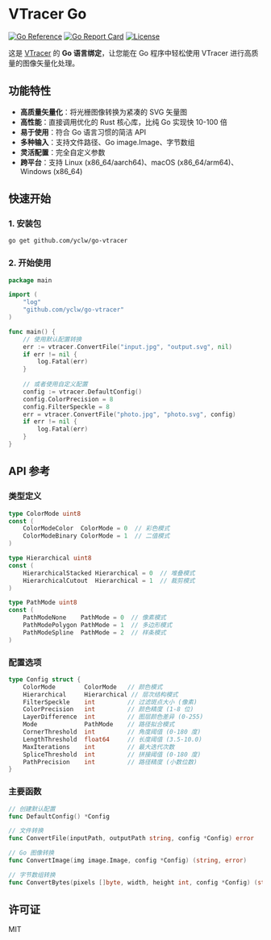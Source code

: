 # VTracer Go

[![Go Reference](https://pkg.go.dev/badge/github.com/yclw/go-vtracer.svg)](https://pkg.go.dev/github.com/yclw/go-vtracer)
[![Go Report Card](https://goreportcard.com/badge/github.com/yclw/go-vtracer)](https://goreportcard.com/report/github.com/yclw/go-vtracer)
[![License](https://img.shields.io/badge/license-MIT%2FApache--2.0-blue.svg)](LICENSE)

这是 [VTracer](https://github.com/visioncortex/vtracer) 的 **Go 语言绑定**，让您能在 Go 程序中轻松使用 VTracer 进行高质量的图像矢量化处理。

## 功能特性

- **高质量矢量化**：将光栅图像转换为紧凑的 SVG 矢量图
- **高性能**：直接调用优化的 Rust 核心库，比纯 Go 实现快 10-100 倍
- **易于使用**：符合 Go 语言习惯的简洁 API
- **多种输入**：支持文件路径、Go image.Image、字节数组
- **灵活配置**：完全自定义参数
- **跨平台**：支持 Linux (x86_64/aarch64)、macOS (x86_64/arm64)、Windows (x86_64)

## 快速开始

### 1. 安装包

```bash
go get github.com/yclw/go-vtracer
```

### 2. 开始使用

```go
package main

import (
    "log"
    "github.com/yclw/go-vtracer"
)

func main() {
    // 使用默认配置转换
    err := vtracer.ConvertFile("input.jpg", "output.svg", nil)
    if err != nil {
        log.Fatal(err)
    }
    
    // 或者使用自定义配置
    config := vtracer.DefaultConfig()
    config.ColorPrecision = 8
    config.FilterSpeckle = 8
    err = vtracer.ConvertFile("photo.jpg", "photo.svg", config)
    if err != nil {
        log.Fatal(err)
    }
}
```

## API 参考

### 类型定义

```go
type ColorMode uint8
const (
    ColorModeColor  ColorMode = 0  // 彩色模式
    ColorModeBinary ColorMode = 1  // 二值模式
)

type Hierarchical uint8
const (
    HierarchicalStacked Hierarchical = 0  // 堆叠模式
    HierarchicalCutout  Hierarchical = 1  // 裁剪模式
)

type PathMode uint8
const (
    PathModeNone    PathMode = 0  // 像素模式
    PathModePolygon PathMode = 1  // 多边形模式
    PathModeSpline  PathMode = 2  // 样条模式
)


```

### 配置选项

```go
type Config struct {
    ColorMode        ColorMode   // 颜色模式
    Hierarchical     Hierarchical // 层次结构模式
    FilterSpeckle    int         // 过滤斑点大小 (像素)
    ColorPrecision   int         // 颜色精度 (1-8 位)
    LayerDifference  int         // 图层颜色差异 (0-255)
    Mode             PathMode    // 路径拟合模式
    CornerThreshold  int         // 角度阈值 (0-180 度)
    LengthThreshold  float64     // 长度阈值 (3.5-10.0)
    MaxIterations    int         // 最大迭代次数
    SpliceThreshold  int         // 拼接阈值 (0-180 度)
    PathPrecision    int         // 路径精度 (小数位数)
}
```

### 主要函数

```go
// 创建默认配置
func DefaultConfig() *Config

// 文件转换
func ConvertFile(inputPath, outputPath string, config *Config) error

// Go 图像转换
func ConvertImage(img image.Image, config *Config) (string, error)

// 字节数组转换
func ConvertBytes(pixels []byte, width, height int, config *Config) (string, error)
```

## 许可证

MIT
